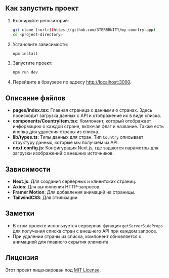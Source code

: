 
## Как запустить проект

1. Клонируйте репозиторий:

    ```bash
    git clone [<url>](https://github.com/3TERRRNITY/my-country-app)
    cd <project-directory>
    ```

2. Установите зависимости:

    ```bash
    npm install
    ```

3. Запустите проект:

    ```bash
    npm run dev
    ```

4. Перейдите в браузере по адресу [http://localhost:3000](http://localhost:3000).

## Описание файлов

- **pages/index.tsx**: Главная страница с данными о странах. Здесь происходит загрузка данных с API и отображение их в виде списка.
- **components/CountryItem.tsx**: Компонент, который отображает информацию о каждой стране, включая флаг и название. Также есть кнопка для удаления страны из списка.
- **lib/types.ts**: Типы данных для стран. Тип `Country` описывает структуру данных, которые мы получаем из API.
- **next.config.js**: Конфигурация Next.js, где задаются параметры для загрузки изображений с внешних источников.

## Зависимости

- **Next.js**: Для создания серверных и клиентских страниц.
- **Axios**: Для выполнения HTTP-запросов.
- **Framer Motion**: Для добавления анимаций на страницы.
- **TailwindCSS**: Для стилизации

## Заметки

- В этом проекте используется серверная функция `getServerSideProps` для получения списка стран с внешнего API при каждом запросе.
- При удалении страны из списка, компонент обновляется с анимацией для плавного скрытия элемента.

## Лицензия

Этот проект лицензирован под [MIT License](LICENSE).
